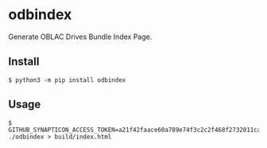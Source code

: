 # odbindex

Generate OBLAC Drives Bundle Index Page.

## Install

    $ python3 -m pip install odbindex

## Usage

    $ GITHUB_SYNAPTICON_ACCESS_TOKEN=a21f42faace60a789e74f3c2c2f468f2732011ca ./odbindex > build/index.html

